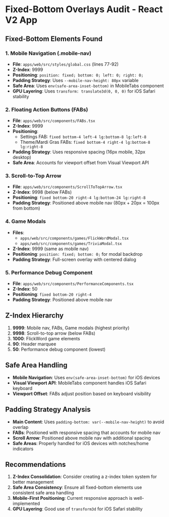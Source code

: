 # Fixed-Bottom Overlays Audit - React V2 App

## Fixed-Bottom Elements Found

### 1. Mobile Navigation (.mobile-nav)
- **File**: `apps/web/src/styles/global.css` (lines 77-92)
- **Z-Index**: 9999
- **Positioning**: `position: fixed; bottom: 0; left: 0; right: 0;`
- **Padding Strategy**: Uses `--mobile-nav-height: 80px` variable
- **Safe Area**: Uses `env(safe-area-inset-bottom)` in MobileTabs component
- **GPU Layering**: Uses `transform: translate3d(0, 0, 0)` for iOS Safari stability

### 2. Floating Action Buttons (FABs)
- **File**: `apps/web/src/components/FABs.tsx`
- **Z-Index**: 9999
- **Positioning**: 
  - Settings FAB: `fixed bottom-4 left-4 lg:bottom-8 lg:left-8`
  - Theme/Mardi Gras FABs: `fixed bottom-4 right-4 lg:bottom-8 lg:right-8`
- **Padding Strategy**: Uses responsive spacing (16px mobile, 32px desktop)
- **Safe Area**: Accounts for viewport offset from Visual Viewport API

### 3. Scroll-to-Top Arrow
- **File**: `apps/web/src/components/ScrollToTopArrow.tsx`
- **Z-Index**: 9998 (below FABs)
- **Positioning**: `fixed bottom-20 right-4 lg:bottom-24 lg:right-8`
- **Padding Strategy**: Positioned above mobile nav (80px + 20px = 100px from bottom)

### 4. Game Modals
- **Files**: 
  - `apps/web/src/components/games/FlickWordModal.tsx`
  - `apps/web/src/components/games/TriviaModal.tsx`
- **Z-Index**: 9999 (same as mobile nav)
- **Positioning**: `position: fixed; bottom: 0;` for modal backdrop
- **Padding Strategy**: Full-screen overlay with centered dialog

### 5. Performance Debug Component
- **File**: `apps/web/src/components/PerformanceComponents.tsx`
- **Z-Index**: 50
- **Positioning**: `fixed bottom-20 right-4`
- **Padding Strategy**: Positioned above mobile nav

## Z-Index Hierarchy

1. **9999**: Mobile nav, FABs, Game modals (highest priority)
2. **9998**: Scroll-to-top arrow (below FABs)
3. **1000**: FlickWord game elements
4. **90**: Header marquee
5. **50**: Performance debug component (lowest)

## Safe Area Handling

- **Mobile Navigation**: Uses `env(safe-area-inset-bottom)` for iOS devices
- **Visual Viewport API**: MobileTabs component handles iOS Safari keyboard
- **Viewport Offset**: FABs adjust position based on keyboard visibility

## Padding Strategy Analysis

- **Main Content**: Uses `padding-bottom: var(--mobile-nav-height)` to avoid overlap
- **FABs**: Positioned with responsive spacing that accounts for mobile nav
- **Scroll Arrow**: Positioned above mobile nav with additional spacing
- **Safe Areas**: Properly handled for iOS devices with notches/home indicators

## Recommendations

1. **Z-Index Consolidation**: Consider creating a z-index token system for better management
2. **Safe Area Consistency**: Ensure all fixed-bottom elements use consistent safe area handling
3. **Mobile-First Positioning**: Current responsive approach is well-implemented
4. **GPU Layering**: Good use of `transform3d` for iOS Safari stability




